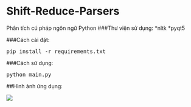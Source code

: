 # Shift-Reduce-Parsers
Phân tích cú pháp ngôn ngữ Python
###Thư viện sử dụng:
*nltk
*pyqt5

###Cách cài đặt:
    <pre>pip install -r requirements.txt</pre>
    
    
###Cách sử dụng:
    <pre>python main.py</pre>
    
    
##Hình ảnh ứng dụng:
<p align="center>
<img src="https://user-images.githubusercontent.com/42927678/167902425-c0dc764e-a053-42ac-ad36-719ba70ad8fe.png"/>
<img src="https://user-images.githubusercontent.com/42927678/167902474-f3aa02dd-0d56-4046-b7b4-7f3ad26aec25.png"/>

<!--![image](https://user-images.githubusercontent.com/42927678/167902474-f3aa02dd-0d56-4046-b7b4-7f3ad26aec25.png)-->
